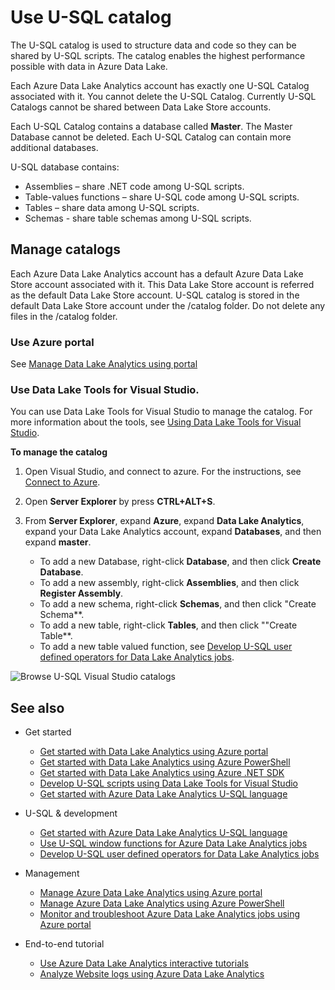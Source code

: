 <properties
   pageTitle="Introduce Azure Data Lake Analytics U-SQL catalog | Azure"
   description="Introduce Azure Data Lake Analytics U-SQL catalog"
   services="data-lake-analytics"
   documentationCenter=""
   authors="edmacauley"
   manager="jhubbard"
   editor="cgronlun"/>

<tags
   ms.service="data-lake-analytics"
   ms.devlang="na"
   ms.topic="article"
   ms.tgt_pltfrm="na"
   ms.workload="big-data"
   ms.date="05/16/2016"
   ms.author="edmaca"/>

# Use U-SQL catalog

The U-SQL catalog is used to structure data and code so they can be shared by U-SQL scripts. The catalog enables the highest performance possible with data in Azure Data Lake.

Each Azure Data Lake Analytics account has exactly one U-SQL Catalog associated with it. You cannot delete the U-SQL Catalog. Currently U-SQL Catalogs cannot be shared between Data Lake Store accounts.

Each U-SQL Catalog contains a database called **Master**. The Master Database cannot be deleted.  Each U-SQL Catalog can contain more additional databases.

U-SQL database contains:

- Assemblies – share .NET code among U-SQL scripts.
- Table-values functions – share U-SQL code among U-SQL scripts.
- Tables – share data among U-SQL scripts.
- Schemas - share table schemas among U-SQL scripts.

## Manage catalogs
Each Azure Data Lake Analytics account has a default Azure Data Lake Store account associated with it. This Data Lake Store account is referred as the default Data Lake Store account. U-SQL catalog is stored in the default Data Lake Store account under the /catalog folder. Do not delete any files in the /catalog folder.

### Use Azure portal

See [Manage Data Lake Analytics using portal](data-lake-analytics-manage-use-portal.md#view-u-sql-catalog)


### Use Data Lake Tools for Visual Studio.

You can use Data Lake Tools for Visual Studio to manage the catalog.  For more information about the tools, see [Using Data Lake Tools for Visual Studio](data-lake-analytics-data-lake-tools-get-started.md).

**To manage the catalog**

1. Open Visual Studio, and connect to azure. For the instructions, see [Connect to Azure](data-lake-analytics-data-lake-tools-get-started.md#connect-to-azure).
1. Open **Server Explorer** by press **CTRL+ALT+S**.
2. From **Server Explorer**, expand **Azure**, expand **Data Lake Analytics**, expand your Data Lake Analytics account, expand **Databases**, and then expand **master**.



    - To add a new Database, right-click **Database**, and then click **Create Database**.
    - To add a new assembly, right-click **Assemblies**, and then click **Register Assembly**.
    - To add a new schema, right-click **Schemas**, and then click "Create Schema**.
    - To add a new table, right-click **Tables**, and then click ""Create Table**.
    - To add a new table valued function, see [Develop U-SQL user defined operators for Data Lake Analytics jobs](data-lake-analytics-u-sql-develop-user-defined-operators.md).


![Browse U-SQL Visual Studio catalogs](./media/data-lake-analytics-use-u-sql-catalog/data-lake-analytics-browse-catalogs.png)


## See also

- Get started
    - [Get started with Data Lake Analytics using Azure portal](data-lake-analytics-get-started-portal.md)
    - [Get started with Data Lake Analytics using Azure PowerShell](data-lake-analytics-get-started-powershell.md)
    - [Get started with Data Lake Analytics using Azure .NET SDK](data-lake-analytics-get-started-net-sdk.md)
    - [Develop U-SQL scripts using Data Lake Tools for Visual Studio](data-lake-analytics-data-lake-tools-get-started.md)
    - [Get started with Azure Data Lake Analytics U-SQL language](data-lake-analytics-u-sql-get-started.md)

- U-SQL & development
    - [Get started with Azure Data Lake Analytics U-SQL language](data-lake-analytics-u-sql-get-started.md)
    - [Use U-SQL window functions for Azure Data Lake Analytics jobs](data-lake-analytics-use-window-functions.md)
    - [Develop U-SQL user defined operators for Data Lake Analytics jobs](data-lake-analytics-u-sql-develop-user-defined-operators.md)

- Management
    - [Manage Azure Data Lake Analytics using Azure portal](data-lake-analytics-manage-use-portal.md)
    - [Manage Azure Data Lake Analytics using Azure PowerShell](data-lake-analytics-manage-use-powershell.md)
    - [Monitor and troubleshoot Azure Data Lake Analytics jobs using Azure portal](data-lake-analytics-monitor-and-troubleshoot-jobs-tutorial.md)

- End-to-end tutorial
    - [Use Azure Data Lake Analytics interactive tutorials](data-lake-analytics-use-interactive-tutorials.md)
    - [Analyze Website logs using Azure Data Lake Analytics](data-lake-analytics-analyze-weblogs.md)

